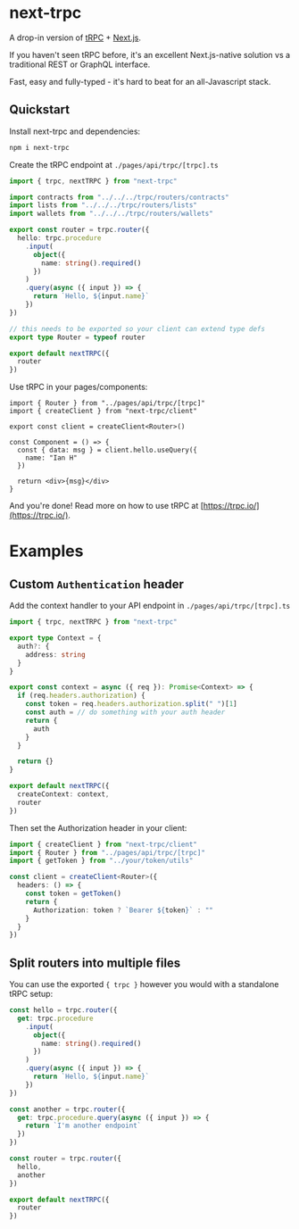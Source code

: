 # next-trpc

A drop-in version of [tRPC](https://github.com/trpc/trpc) + [Next.js](https://github.com/vercel/next.js).

If you haven't seen tRPC before, it's an excellent Next.js-native solution vs a traditional REST or GraphQL interface.

Fast, easy and fully-typed - it's hard to beat for an all-Javascript stack.

## Quickstart

Install next-trpc and dependencies:

```sh
npm i next-trpc
```

Create the tRPC endpoint at `./pages/api/trpc/[trpc].ts`

```ts
import { trpc, nextTRPC } from "next-trpc"

import contracts from "../../../trpc/routers/contracts"
import lists from "../../../trpc/routers/lists"
import wallets from "../../../trpc/routers/wallets"

export const router = trpc.router({
  hello: trpc.procedure
    .input(
      object({
        name: string().required()
      })
    )
    .query(async ({ input }) => {
      return `Hello, ${input.name}`
    })
})

// this needs to be exported so your client can extend type defs
export type Router = typeof router

export default nextTRPC({
  router
})
```

Use tRPC in your pages/components:

```tsx
import { Router } from "../pages/api/trpc/[trpc]"
import { createClient } from "next-trpc/client"

export const client = createClient<Router>()

const Component = () => {
  const { data: msg } = client.hello.useQuery({
    name: "Ian H"
  })

  return <div>{msg}</div>
}
```

And you're done! Read more on how to use tRPC at [https://trpc.io/](https://trpc.io/).

# Examples

## Custom `Authentication` header

Add the context handler to your API endpoint in `./pages/api/trpc/[trpc].ts`

```ts
import { trpc, nextTRPC } from "next-trpc"

export type Context = {
  auth?: {
    address: string
  }
}

export const context = async ({ req }): Promise<Context> => {
  if (req.headers.authorization) {
    const token = req.headers.authorization.split(" ")[1]
    const auth = // do something with your auth header
    return {
      auth
    }
  }

  return {}
}

export default nextTRPC({
  createContext: context,
  router
})
```

Then set the Authorization header in your client:

```ts
import { createClient } from "next-trpc/client"
import { Router } from "../pages/api/trpc/[trpc]"
import { getToken } from "../your/token/utils"

const client = createClient<Router>({
  headers: () => {
    const token = getToken()
    return {
      Authorization: token ? `Bearer ${token}` : ""
    }
  }
})
```

## Split routers into multiple files

You can use the exported `{ trpc }` however you would with a standalone tRPC setup:

```ts
const hello = trpc.router({
  get: trpc.procedure
    .input(
      object({
        name: string().required()
      })
    )
    .query(async ({ input }) => {
      return `Hello, ${input.name}`
    })
})

const another = trpc.router({
  get: trpc.procedure.query(async ({ input }) => {
    return `I'm another endpoint`
  })
})

const router = trpc.router({
  hello,
  another
})

export default nextTRPC({
  router
})
```
